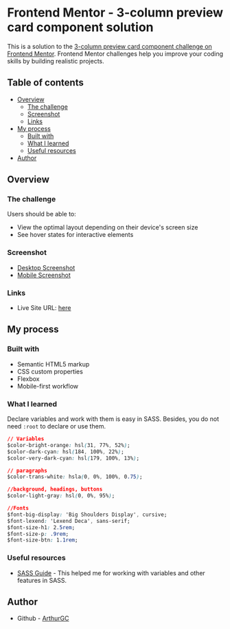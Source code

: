 # Frontend Mentor - 3-column preview card component solution

This is a solution to the [3-column preview card component challenge on Frontend Mentor](https://www.frontendmentor.io/challenges/3column-preview-card-component-pH92eAR2-). Frontend Mentor challenges help you improve your coding skills by building realistic projects. 

## Table of contents

- [Overview](#overview)
  - [The challenge](#the-challenge)
  - [Screenshot](#screenshot)
  - [Links](#links)
- [My process](#my-process)
  - [Built with](#built-with)
  - [What I learned](#what-i-learned)
  - [Useful resources](#useful-resources)
- [Author](#author)

## Overview

### The challenge

Users should be able to:

- View the optimal layout depending on their device's screen size
- See hover states for interactive elements

### Screenshot

- [Desktop Screenshot](/images/desktop_column_preview_card.png)
- [Mobile Screenshot](/images/mobile_column_preview_card.png)

### Links

- Live Site URL: [here](https://arthurgc.github.io/column-card-component/)

## My process

### Built with

- Semantic HTML5 markup
- CSS custom properties
- Flexbox
- Mobile-first workflow

### What I learned

Declare variables and work with them is easy in SASS. Besides, you do not need `:root` to declare or use them.

```css
// Variables
$color-bright-orange: hsl(31, 77%, 52%); 
$color-dark-cyan: hsl(184, 100%, 22%);
$color-very-dark-cyan: hsl(179, 100%, 13%);

// paragraphs
$color-trans-white: hsla(0, 0%, 100%, 0.75); 

//background, headings, buttons
$color-light-gray: hsl(0, 0%, 95%); 

//Fonts
$font-big-display: 'Big Shoulders Display', cursive;
$font-lexend: 'Lexend Deca', sans-serif;
$font-size-h1: 2.5rem;
$font-size-p: .9rem;
$font-size-btn: 1.1rem;

```

### Useful resources

- [SASS Guide](https://sass-lang.com/guide) - This helped me for working with variables and other features in SASS.

## Author

- Github - [ArthurGC](https://github.com/ArthurGC)